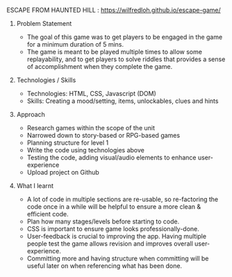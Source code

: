 ESCAPE FROM HAUNTED HILL : https://wilfredloh.github.io/escape-game/

1. Problem Statement
	- The goal of this game was to get players to be engaged in the game for a minimum duration of 5 mins.
	- The game is meant to be played multiple times to allow some replayability, and to get players to solve riddles that provides a sense of accomplishment when they complete the game.

2. Technologies / Skills
	- Technologies: HTML, CSS, Javascript (DOM)
	- Skills: Creating a mood/setting, items, unlockables, clues and hints

3. Approach
	- Research games within the scope of the unit
	- Narrowed down to story-based or RPG-based games
	- Planning structure for level 1
	- Write the code using technologies above
	- Testing the code, adding visual/audio elements to enhance user-experience
	- Upload project on Github

4. What I learnt
	- A lot of code in multiple sections are re-usable, so re-factoring the code once in a while will be helpful to ensure a more clean & efficient code.
	- Plan how many stages/levels before starting to code.
	- CSS is important to ensure game looks professionally-done.
	- User-feedback is crucial to improving the app. Having multiple people test the game allows revision and improves overall user-experience.
	- Committing more and having structure when committing will be useful later on when referencing what has been done.